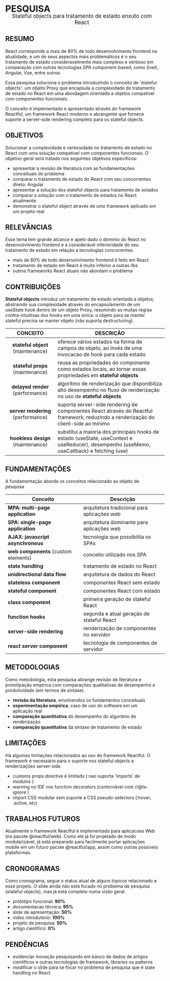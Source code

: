 <style>
@import url(../overview.css);
@import url(../readme/overview.css);

body {
    width: 700px !important;
    margin: 0 auto !important;
}

body > * { margin-right: 20px; }
</style>

# PESQUISA

<center style='margin-top:-23px; font-size:17px;'>Stateful objects para tratamento de estado enxuto com React</center>

## RESUMO

React corresponde a mais de 80% de todo desenvolvimento frontend na atualidade, e um de seus aspectos mais problemáticos é o seu tratamento de estado consideravelmente mais complexo e verboso em comparação com outras tecnologias SPA component-based, como Svelt, Angular, Vue, entre outros.

Essa pesquisa soluciona o problema introduzindo o conceito de 'stateful objects': um objeto Proxy que encapsula a complexidade do tratamento de estado no React em uma abordagem orientada a objetos compatível com componentes funcionais.

O conceito é implementado e apresentado através do framework Reactful, um framework React moderno e abrangente que fornece suporte a server-side rendering completo para os stateful objects.

## OBJETIVOS
Solucionar a complexidade e verbosidade no tratamento de estado no React com uma solução compatível com componentes funcionais. O objetivo geral será tratado nos seguintes objetivos específicos:

- apresentar a revisão de literatura com as fundamentações conceituais do problema
- comparar o tratamento de estado do React com seu concorrentes direto: Angular
- apresentar a solução dos stateful objects para tratamento de estados
- comparar a solução com o tratamento de estados no React atualmente
- demonstrar o stateful object através de umo framework aplicado em um projeto real

## RELEVÂNCIAS

Esse tema tem grande alcance e apelo dado o domínio do React no desenvolvimento frontend e a considerável inferioridade do seu tratamento de estado em relação a tecnologias concorrentes.

- mais de 80% de todo desenvolvimento frontend é feito em React
- tratamento de estado em React é muito inferior a outras libs
- outros frameworks React atuais não abordam o problema

## CONTRIBUIÇÕES

**Stateful objects** introduz um tratamento de estado orientada a objetos, abstraindo sua complexidade através do encapsulamento de um useState hook dentro de um objeto Proxy, resumindo as muitas regras contra-intuitivas dos hooks em uma única: o objeto para se manter stateful precisa se manter objeto (não suporta destructuring).

CONCEITO | DESCRIÇÃO |
|:-:|-|
| **stateful object** (maintenance) | oferece vários estados na forma de campos de objeto, ao invés de uma invocacao de hook para cada estado |
| **stateful props** (maintenance) | reusa as propriedades do componente como estados locais, ao tornar essas propriedades em **stateful objects** |
| **delayed render** (performance) | algoritmo de renderização que disponibiliza alto desempenho no fluxo de renderização no uso de  **stateful objects** |
| **server rendering** (performance) | suporta server-side rendering de componentes React através do Reactful framework, reduzindo a renderização do client-side ao mínimo |
| **hookless design** (maintenance) | substitui a maioria dos principais hooks de estado (useState, useContext e useReducer), desempenho (useMemo, useCallback) e fetching (use) |

## FUNDAMENTAÇÕES

A fundamentação aborda os conceitos relacionado ao objeto de pesquisa

| Conceito | Descrição |
|-|-|
| **MPA: multi-page application** | arquitetura tradicional para aplicações web  |
| **SPA: single-page application** | arquitetura dominante para aplicações web |
| **AJAX: javascript asynchronous** | tecnologia que possibilita os SPAs |
| **web components** (custom elements) | conceito utilizado nos SPA |
| **state handling** | tratamento de estado no React |
| **unidirectional data flow** | arquitetura de dados do React |
| **stateless component** | componentes React sem estado |
| **stateful component** | componentes React com estado  |
| **class component**| primeira geração de stateful React |
| **function hooks**| segunda e atual geração de stateful React |
| **server-side rendering** | renderização de componentes no servidor |
| **react server component** | tecnologia de componentes de servidor |

## METODOLOGIAS

Como metodologia, esta pesquisa abrange revisão de literatura e prototipação empirica com comparações qualitativas de desempenho e produtividade (em termos de sintaxe).

- **revisão da literatura**, envolvendos os fundamentos conceituais
- **experimentação empírica**, caso de uso do software em um aplicação real
- **comparação quantitativa** do desempenho do algoritmo de renderização
- **comparação quantitativa** da sintaxe de tratamento de estado

## LIMITAÇÕES

Há algumas limitações relacionados ao uso do framework Reactful. O framework é necessário para o suporte nos stateful objects a renderizações server-side.

- customs props directive é limitado ( nao suporta 'imports' de modulos )
- warning no IDE nos function decorators (contornável com //@ts-ignore )
- import CSS modular sem suporte a CSS pseudo-selectors (:hover, :active, etc)

## TRABALHOS FUTUROS

Atualmente o framework Reactful é implementado para aplicacoes Web (no pacote @reactful/web). Como ele já foi projetado de modo modularizável, já está preparado para facilmente portar aplicações mobile em um futuro pacote @reactful/app, assim como outras possíveis plataformas.

## CRONOGRAMAS

Como cronograma, segue o status atual de alguns tópicos relacionado a esse projeto. O slide ainda não está focado no problema de pesquisa (stateful objects), mas já está completo numa visão geral.

- protótipo funcional: **90%**
- documentacao técnica: **95%**
- slide de apresentação: **50%** 
- video introdutório: **100%**
- projeto de pesquisa: **50%**
- artigo cientifíco: **0%**

## PENDÊNCIAS

- evidenciar inovação pesquisando em banco de dados de artigos científicos e outras tecnologias de framework, libraries ou patterns
- modificar o slide para se focar no problema de pesquisa que é state handling no React

<br><br>
